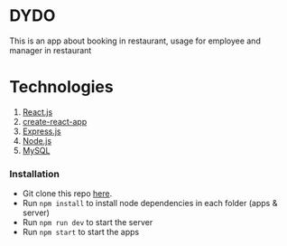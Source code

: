 # DYDO
This is an app about booking in restaurant, usage for employee and manager in restaurant
# Technologies

1. [React.js](https://reactjs.org)
1. [create-react-app](https://github.com/facebook/create-react-app)
1. [Express.js](https://expressjs.com)
1. [Node.js](https://nodejs.org)
1. [MySQL](https://www.mysql.com/)

### Installation
* Git clone this repo [here](https://github.com/VuThiThanhVinh/DYDO).
* Run `npm install` to install node dependencies in each folder (apps & server)
* Run `npm run dev` to start the server
* Run `npm start` to start the apps
